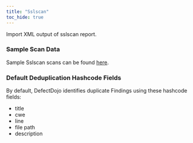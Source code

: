 ```yaml
---
title: "Sslscan"
toc_hide: true
---
```

Import XML output of sslscan report.

### Sample Scan Data
Sample Sslscan scans can be found [here](https://github.com/DefectDojo/django-DefectDojo/tree/master/unittests/scans/sslscan).

### Default Deduplication Hashcode Fields
By default, DefectDojo identifies duplicate Findings using these hashcode fields:

- title
- cwe
- line
- file path
- description
